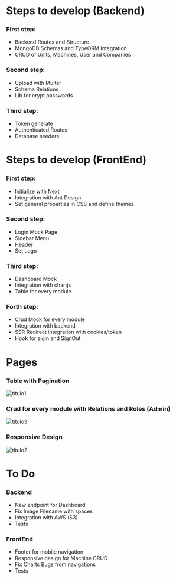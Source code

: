 # Steps to develop (Backend)

### First step:
  - Backend Routes and Structure
  - MongoDB Schemas and TypeORM Integration
  - CRUD of Units, Machines, User and Companies
  
### Second step:
  - Upload with Multer
  - Schema Relations
  - Lib for crypt passwords

### Third step:
  - Token generate
  - Authenticated Routes
  - Database seeders
  
# Steps to develop (FrontEnd)

### First step:
  - Initialize with Next
  - Integration with Ant Design
  - Set general properties in CSS and define themes
  
### Second step:
  - Login Mock Page
  - Sidebar Menu
  - Header
  - Set Logo

### Third step:
  - Dashboard Mock
  - Integration with chartjs
  - Table for every module
  
### Forth step:
  - Crud Mock for every module
  - Integration with backend
  - SSR Redirect integration with cookies/token
  - Hook for sigin and SignOut
  

# Pages

### Table with Pagination
![titulo1](https://user-images.githubusercontent.com/60005589/133026909-7d6783e9-f549-4faa-afd8-b97fa756dca0.png)

### Crud for every module with Relations and Roles (Admin)
![titulo3](https://user-images.githubusercontent.com/60005589/133026978-0151852e-b9e0-436c-8345-2f85284527ff.JPG)

### Responsive Design
![titulo2](https://user-images.githubusercontent.com/60005589/133027023-7f5a607a-33c2-4f27-b5ef-cdf4816a5bd4.JPG)

# To Do

### Backend
  - New endpoint for Dashboard
  - Fix Image Filename with spaces
  - Integration with AWS (S3)
  - Tests
 
### FrontEnd
  - Footer for mobile navigation
  - Responsive design for Machine CRUD
  - Fix Charts Bugs from navigations
  - Tests
